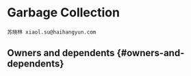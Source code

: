 # Garbage Collection

```
苏晓林 xiaol.su@haihangyun.com
```

## Owners and dependents {#owners-and-dependents}



